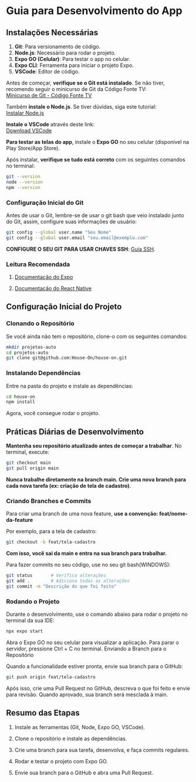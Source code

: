 # Guia para Desenvolvimento do App

## Instalações Necessárias

1. **Git**: Para versionamento de código.
2. **Node.js**: Necessário para rodar o projeto.
3. **Expo GO (Celular)**: Para testar o app no celular.
4. **Expo CLI**: Ferramenta para iniciar o projeto Expo.
5. **VSCode**: Editor de código.

Antes de começar, **verifique se o Git está instalado**. Se não tiver, recomendo seguir o minicurso de Git da Código Fonte TV:  
[Minicurso de Git - Código Fonte TV](https://www.youtube.com/watch?v=ts-H3W1uLMM)

Também **instale o Node.js**. Se tiver dúvidas, siga este tutorial:  
[Instalar Node.js](https://nodejs.org/en)

**Instale o VSCode** através deste link:  
[Download VSCode](https://code.visualstudio.com/download)

**Para testar as telas do app**, instale o **Expo GO** no seu celular (disponível na Play Store/App Store).

Após instalar, **verifique se tudo está correto** com os seguintes comandos no terminal:

```bash
git --version
node --version
npm --version
```

### Configuração Inicial do Git

Antes de usar o Git, lembre-se de usar o git bash que veio instalado junto do Git, assim, configure suas informações de usuário:

```bash
git config --global user.name "Seu Nome"
git config --global user.email "seu.email@exemplo.com"
```

**CONFIGURE O SEU GIT PARA USAR CHAVES SSH**: [Guia SSH](./GUIA-SSH.md).

### Leitura Recomendada

1. [Documentação do Expo](https://docs.expo.dev/)

2. [Documentação do React Native](https://reactnative.dev/docs/getting-started)


## Configuração Inicial do Projeto

### Clonando o Repositório

Se você ainda não tem o repositório, clone-o com os seguintes comandos:

```bash
mkdir projetos-auto
cd projetos-auto
git clone git@github.com:House-On/house-on.git
```

### Instalando Dependências

Entre na pasta do projeto e instale as dependências:

```bash
cd house-on
npm install
```

Agora, você consegue rodar o projeto.

## Práticas Diárias de Desenvolvimento

**Mantenha seu repositório atualizado antes de começar a trabalhar**. No terminal, execute:

```bash
git checkout main
git pull origin main
```

**Nunca trabalhe diretamente na branch main. Crie uma nova branch para cada nova tarefa (ex: criação de tela de cadastro)**.

### Criando Branches e Commits

Para criar uma branch de uma nova feature, **use a convenção:
feat/nome-da-feature**

Por exemplo, para a tela de cadastro:

```bash
git checkout -b feat/tela-cadastro
```

**Com isso, você sai da main e entra na sua branch para trabalhar.**

Para fazer commits no seu código, use no seu git bash(WINDOWS):

```bash
git status       # Verifica alterações
git add .        # Adiciona todas as alterações
git commit -m "Descrição do que foi feito"
```

### Rodando o Projeto

Durante o desenvolvimento, use o comando abaixo para rodar o projeto no terminal da sua IDE:

```bash
npx expo start
```

Abra o Expo GO no seu celular para visualizar a aplicação. Para parar o servidor, pressione Ctrl + C no terminal.
Enviando a Branch para o Repositório

Quando a funcionalidade estiver pronta, envie sua branch para o GitHub:

```bash
git push origin feat/tela-cadastro
```

Após isso, crie uma Pull Request no GitHub, descreva o que foi feito e envie para revisão. Quando aprovado, sua branch será mesclada à main.

## Resumo das Etapas

1. Instale as ferramentas (Git, Node, Expo GO, VSCode).

2. Clone o repositório e instale as dependências.

3. Crie uma branch para sua tarefa, desenvolva, e faça commits regulares.

4. Rodar e testar o projeto com Expo GO.

5. Envie sua branch para o GitHub e abra uma Pull Request.